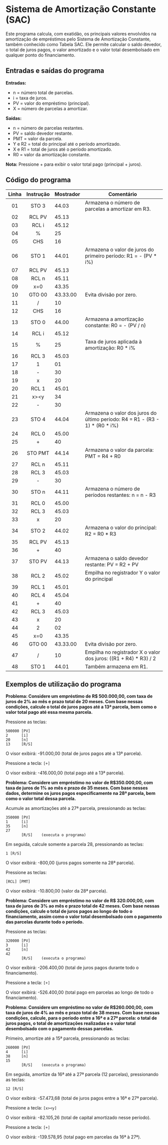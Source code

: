 # Sistema de Amortização Constante (SAC)

Este programa calcula, com exatidão, os principais valores envolvidos na amortização de empréstimos pelo Sistema de Amortização Constante, também conhecido como Tabela SAC. Ele permite calcular o saldo devedor, o total de juros pagos, o valor amortizado e o valor total desembolsado em qualquer ponto do financiamento.

## Entradas e saídas do programa

**Entradas:**
- n = número total de parcelas.
- i = taxa de juros.
- PV = valor do empréstimo (principal).
- X = número de parcelas a amortizar.

**Saídas:**
- n = número de parcelas restantes.
- PV = saldo devedor restante.
- PMT = valor da parcela.
- Y e R2 = total do principal até o período amortizado.
- X e R1 = total de juros até o período amortizado.
- R0 = valor da amortização constante.

**Nota:** Pressione + para exibir o valor total pago (principal + juros).

## Código do programa

| Linha | Instrução | Mostrador | Comentário                                                                   |
| :---: | :-------: | --------- | ---------------------------------------------------------------------------- |
|  01   |   STO 3   | 44.03     | Armazena o número de parcelas a amortizar em R3.                             |
|  02   |  RCL PV   | 45.13     |                                                                              |
|  03   |   RCL i   | 45.12     |                                                                              |
|  04   |     %     | 25        |                                                                              |
|  05   |    CHS    | 16        |                                                                              |
|  06   |   STO 1   | 44.01     | Armazena o valor de juros do primeiro período: R1 = - (PV * i%)              |
|  07   |  RCL PV   | 45.13     |                                                                              |
|  08   |   RCL n   | 45.11     |                                                                              |
|  09   |    x=0    | 43.35     |                                                                              |
|  10   |  GTO 00   | 43.33.00  | Evita divisão por zero.                                                      |
|  11   |     /     | 10        |                                                                              |
|  12   |    CHS    | 16        |                                                                              |
|  13   |   STO 0   | 44.00     | Armazena a amortização constante: R0 = - (PV / n)                            |
|  14   |   RCL i   | 45.12     |                                                                              |
|  15   |     %     | 25        | Taxa de juros aplicada à amortização: R0 * i%                                |
|  16   |   RCL 3   | 45.03     |                                                                              |
|  17   |     1     | 01        |                                                                              |
|  18   |     -     | 30        |                                                                              |
|  19   |     x     | 20        |                                                                              |
|  20   |   RCL 1   | 45.01     |                                                                              |
|  21   |   x><y    | 34        |                                                                              |
|  22   |     -     | 30        |                                                                              |
|  23   |   STO 4   | 44.04     | Armazena o valor dos juros do último período: R4 = R1 - (R3 - 1) * (R0 * i%) |
|  24   |   RCL 0   | 45.00     |                                                                              |
|  25   |     +     | 40        |                                                                              |
|  26   |  STO PMT  | 44.14     | Armazena o valor da parcela: PMT = R4 + R0                                   |
|  27   |   RCL n   | 45.11     |                                                                              |
|  28   |   RCL 3   | 45.03     |                                                                              |
|  29   |     -     | 30        |                                                                              |
|  30   |   STO n   | 44.11     | Armazena o número de períodos restantes: n = n - R3                          |
|  31   |   RCL 0   | 45.00     |                                                                              |
|  32   |   RCL 3   | 45.03     |                                                                              |
|  33   |     x     | 20        |                                                                              |
|  34   |   STO 2   | 44.02     | Armazena o valor do principal: R2 = R0 * R3                                  |
|  35   |  RCL PV   | 45.13     |                                                                              |
|  36   |     +     | 40        |                                                                              |
|  37   |  STO PV   | 44.13     | Armazena o saldo devedor restante: PV = R2 + PV                              |
|  38   |   RCL 2   | 45.02     | Empilha no registrador Y o valor do principal                                |
|  39   |   RCL 1   | 45.01     |                                                                              |
|  40   |   RCL 4   | 45.04     |                                                                              |
|  41   |     +     | 40        |                                                                              |
|  42   |   RCL 3   | 45.03     |                                                                              |
|  43   |     x     | 20        |                                                                              |
|  44   |     2     | 02        |                                                                              |
|  45   |    x=0    | 43.35     |                                                                              |
|  46   |  GTO 00   | 43.33.00  | Evita divisão por zero.                                                      |
|  47   |     /     | 10        | Empilha no registrador X o valor dos juros: ((R1 + R4) * R3) / 2             |
|  48   |   STO 1   | 44.01     | Também armazena em R1.                                                       |

## Exemplos de utilização do programa

**Problema: Considere um empréstimo de R$ 500.000,00, com taxa de juros de 2% ao mês e prazo total de 20 meses. Com base nessas condições, calcule o total de juros pagos até a 13ª parcela, bem como o valor total pago até essa mesma parcela.**

Pressione as teclas:
```
500000 [PV]
2      [i]
20     [n]
13     [R/S]
```

O visor exibirá: -91.000,00 (total de juros pagos até a 13ª parcela).

Pressione a tecla: `[+]`

O visor exibirá: -416.000,00 (total pago até a 13ª parcela).

**Problema: Considere um empréstimo no valor de R$350.000,00, com taxa de juros de 1% ao mês e prazo de 35 meses. Com base nesses dados, determine os juros pagos especificamente na 28ª parcela, bem como o valor total dessa parcela.**

Acumule as amortizações até a 27ª parcela, pressionando as teclas:
```
350000 [PV]
1      [i]
35     [n]
27
       [R/S]    (executa o programa)
```

Em seguida, calcule somente a parcela 28, pressionando as teclas:
```
1 [R/S]
```

O visor exibirá: -800,00 (juros pagos somente na 28ª parcela).

Pressione as teclas:
```
[RCL] [PMT]
```

O visor exibirá: -10.800,00 (valor da 28ª parcela).

**Problema: Considere um empréstimo no valor de R$ 320.000,00, com taxa de juros de 3% ao mês e prazo total de 42 meses. Com base nessas condições, calcule o total de juros pagos ao longo de todo o financiamento, assim como o valor total desembolsado com o pagamento das parcelas durante todo o período.**

Pressione as teclas:
```
320000 [PV]
3      [i]
42     [n]
42
       [R/S]    (executa o programa)
```

O visor exibirá: -206.400,00 (total de juros pagos durante todo o financiamento).

Pressione a tecla: `[+]`

O visor exibirá: -526.400,00 (total pago em parcelas ao longo de todo o financiamento).

**Problema: Considere um empréstimo no valor de R$260.000,00, com taxa de juros de 4% ao mês e prazo total de 38 meses. Com base nessas condições, calcule, para o período entre a 16ª e a 27ª parcela: o total de juros pagos, o total de amortizações realizadas e o valor total desembolsado com o pagamento dessas parcelas.**

Primeiro, amortize até a 15ª parcela, pressionando as teclas:
```
260000 [PV]
4      [i]
38     [n]
15
       [R/S]    (executa o programa)
```

Em seguida, amortize da 16ª até a 27ª parcela (12 parcelas), pressionando as teclas:
```
12 [R/S]
```

O visor exibirá: -57.473,68 (total de juros pagos entre a 16ª e 27ª parcela).

Pressione a tecla: `[x><y]`

O visor exibirá: -82.105,26 (total de capital amortizado nesse período).

Pressione a tecla: `[+]`

O visor exibirá: -139.578,95 (total pago em parcelas da 16ª à 27ª).

